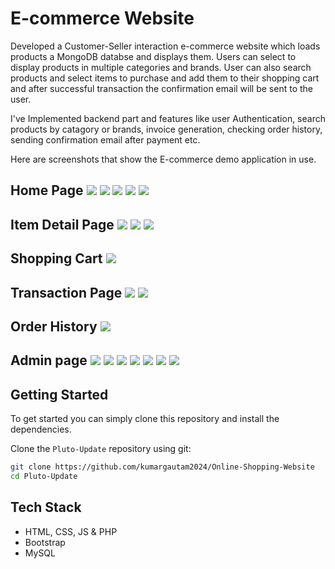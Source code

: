 # E-commerce Website

Developed a Customer-Seller interaction e-commerce website which loads products a MongoDB databse and displays them. 
Users can select to display products in multiple categories and brands. User can also search products and select items
to purchase and  add them to their shopping cart and after successful transaction the confirmation email will be sent to 
the user.

I've Implemented backend part and features like user Authentication, search products by catagory or brands, invoice generation, 
checking order history, sending confirmation email after payment etc.


Here are screenshots that show the E-commerce demo application in use.

**Home Page**
![](back_images/Screenshot%20(150).png)
![](back_images/Screenshot%20(163).png)
![](back_images/Screenshot%20(166).png)
![](back_images/Screenshot%20(167).png)
![](back_images/Screenshot%20(168).png)
---

**Item Detail Page**
![](back_images/Screenshot%20(151).png)
![](back_images/Screenshot%20(152).png)
![](back_images/Screenshot%20(153).png)
---

**Shopping Cart**
![](back_images/Screenshot%20(154).png)
---

**Transaction Page**
![](back_images/Screenshot%20(156).png)
![](back_images/Screenshot%20(158).png)
---

**Order History**
![](back_images/Screenshot%20(159).png)
---

**Admin page**
![](back_images/Screenshot%20(171).png)
![](back_images/Screenshot%20(172).png)
![](back_images/Screenshot%20(173).png)
![](back_images/Screenshot%20(174).png)
![](back_images/Screenshot%20(175).png)
![](back_images/Screenshot%20(177).png)
![](back_images/Screenshot%20(176).png)
---

## Getting Started
To get started  you can simply clone this repository and install the dependencies.

Clone the `Pluto-Update` repository using git:

```bash
git clone https://github.com/kumargautam2024/Online-Shopping-Website
cd Pluto-Update
```

## Tech Stack
* HTML, CSS, JS & PHP
* Bootstrap
* MySQL


